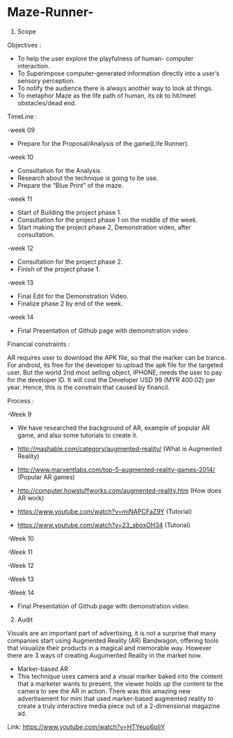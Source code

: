 # Maze-Runner-

1. Scope

Objectives :

- To help the user explore the playfulness of human- computer interaction.
- To Superimpose computer-generated information directly into a user’s sensory perception.
- To notify the audience there is always another way to look at things.
- To metaphor Maze as the life path of human, its ok to hit/meet obstacles/dead end.

TimeLine :

-week 09
- Prepare for the Proposal/Analysis of the game(Life Runner).

-week 10
- Consultation for the Analysis.
- Research about the technique is going to be use.
- Prepare the “Blue Print” of the maze.

-week 11 
- Start of Building the project phase 1.
- Consultation for the project phase 1 on the middle of the week.
- Start making the project phase 2, Demonstration video, after consultation.

-week 12
- Consultation for the project phase 2.
- Finish of the project phase 1.

-week 13
- Final Edit for the Demonstration Video.
- Finalize phase 2 by end of the week.

-week 14
- Final Presentation of Github page with demonstration video.


Financial constraints : 

AR requires user to download the APK file, so that the marker can be trance. For android, its free for the developer to upload the apk file for the targeted user. But the world 2nd most selling object, IPHONE, needs the user to pay for the developer ID. It will cost the Developer USD 99 (MYR 400.02) per year. Hence, this is the constrain that caused by financil.


Process :

-Week 9
- We have researched the background of AR, example of popular AR game, and also some tutorials to create it.

- http://mashable.com/category/augmented-reality/                                    (What is Augmented Reality)
- http://www.marxentlabs.com/top-5-augmented-reality-games-2014/                     (Popular AR games)
- http://computer.howstuffworks.com/augmented-reality.htm                            (How does AR work) 
- https://www.youtube.com/watch?v=mjNAPCFaZ9Y			                                 (Tutorial)
- https://www.youtube.com/watch?v=23_sboxOH34                                        (Tutorial)

-Week 10

-Week 11

-Week 12

-Week 13

-Week 14
- Final Presentation of Github page with demonstration video.

2. Audit

Visuals are an important part of advertising, it is not a surprise that many companies start using Augmented Reality (AR) Bandwagon, offering tools that visualize their products in a magical and memorable way. However there are 3 ways of creating Augumented Reality in the market now.

- Marker-based AR
- This technique uses camera and a visual marker baked into the content that a marketer wants to present, the viewer holds up the content to the camera to see the AR in action.
There was this amazing new advertisement for mini that used marker-based augmented reality to create a truly interactive media piece out of a 2-dimensional magazine ad.

Link: https://www.youtube.com/watch?v=HTYeuo6pIjY
 

